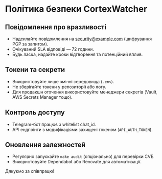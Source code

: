 # Політика безпеки CortexWatcher

## Повідомлення про вразливості
- Надсилайте повідомлення на security@example.com (шифрування PGP за запитом).
- Очікуваний SLA відповіді — 72 години.
- Будь ласка, надайте кроки відтворення та потенційний вплив.

## Токени та секрети
- Використовуйте лише змінні середовища (`.env`).
- Не зберігайте токени у репозиторії або логу.
- Для продакшн оточення використовуйте менеджери секретів (Vault, AWS Secrets Manager тощо).

## Контроль доступу
- Telegram-бот працює з whitelist chat_id.
- API ендпоінти з модифікаціями захищені токеном (`API_AUTH_TOKEN`).

## Оновлення залежностей
- Регулярно запускайте `make audit` (опціонально) для перевірки CVE.
- Використовуйте Dependabot або Renovate для автоматизації.

Дякуємо за співпрацю!

